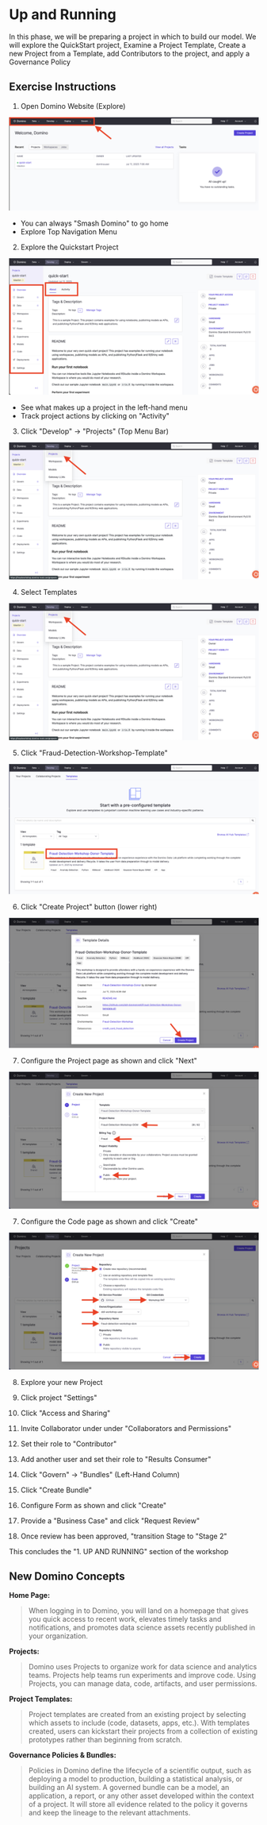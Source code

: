 # Up and Running
In this phase, we will be preparing a project in which to build our model.  We will explore the QuickStart project, Examine a Project Template, Create a new Project from a Template, add Contributors to the project, and apply a Governance Policy

## Exercise Instructions

1. Open Domino Website (Explore)

![alt text](./img/dominoHome.png)

- You can always "Smash Domino" to go home
- Explore Top Navigation Menu


2. Explore the Quickstart Project

![alt text](./img/quickstart.png)

- See what makes up a project in the left-hand menu
- Track project actions by clicking on "Activity"


3. Click "Develop" -> "Projects" (Top Menu Bar)

![alt text](./img/developProject.png)


4. Select Templates

![alt text](./img/developProject.png)


5. Click "Fraud-Detection-Workshop-Template"

![alt text](./img/template.png)


6. Click "Create Project" button (lower right)

![alt text](./img/templateDetails.png)


7. Configure the Project page as shown and click "Next"

![alt text](./img/templateNewProject.png)


7. Configure the Code page as shown and click "Create"

![alt text](./img/templateNewProjectCode.png)


8. Explore your new Project




8. Click project "Settings"

9. Click "Access and Sharing"

10. Invite Collaborator under under "Collaborators and Permissions"

11. Set their role to "Contributor"

12. Add another user and set their role to "Results Consumer"

13.  Click "Govern" -> "Bundles" (Left-Hand Column)

14. Click "Create Bundle"

15. Configure Form as shown and click "Create"

16.  Provide a "Business Case" and click "Request Review"

17.  Once review has been approved, "transition Stage to "Stage 2"

This concludes the "1. UP AND RUNNING" section of the workshop

## New Domino Concepts
**Home Page:** 
> When logging in to Domino, you will land on a homepage that gives you quick access to recent work, elevates timely tasks and notifications, and promotes data science assets recently published in your organization.

**Projects:**
> Domino uses Projects to organize work for data science and analytics teams. Projects help teams run experiments and improve code. Using Projects, you can manage data, code, artifacts, and user permissions.

**Project Templates:**
> Project templates are created from an existing project by selecting which assets to include (code, datasets, apps, etc.). With templates created, users can kickstart their projects from a collection of existing prototypes rather than beginning from scratch.

**Governance Policies & Bundles:**
> Policies in Domino define the lifecycle of a scientific output, such as deploying a model to production, building a statistical analysis, or building an AI system.  A governed bundle can be a model, an application, a report, or any other asset developed within the context of a project. It will store all evidence related to the policy it governs and keep the lineage to the relevant attachments.






